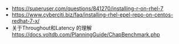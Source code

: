 - https://superuser.com/questions/841270/installing-r-on-rhel-7
- https://www.cyberciti.biz/faq/installing-rhel-epel-repo-on-centos-redhat-7-x/
- 关于Throughout和Latency 的理解 https://docs.voltdb.com/PlanningGuide/ChapBenchmark.php
